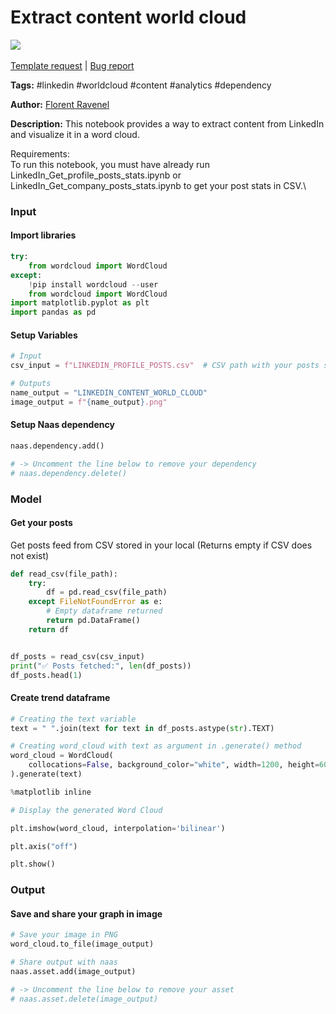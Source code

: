 # Extract content world cloud

[![](https://naasai-public.s3.eu-west-3.amazonaws.com/open\_in\_naas.svg)](https://app.naas.ai/user-redirect/naas/downloader?url=https://raw.githubusercontent.com/jupyter-naas/awesome-notebooks/master/LinkedIn/LinkedIn\_Extract\_content\_world\_cloud.ipynb)\
\
[Template request](https://github.com/jupyter-naas/awesome-notebooks/issues/new?assignees=\&labels=\&template=template-request.md\&title=Tool+-+Action+of+the+notebook+) | [Bug report](https://github.com/jupyter-naas/awesome-notebooks/issues/new?assignees=\&labels=bug\&template=bug\_report.md\&title=LinkedIn+-+Extract+content+world+cloud:+Error+short+description)

**Tags:** #linkedin #worldcloud #content #analytics #dependency

**Author:** [Florent Ravenel](https://www.linkedin.com/in/florent-ravenel/)

**Description:** This notebook provides a way to extract content from LinkedIn and visualize it in a word cloud.

Requirements:\
To run this notebook, you must have already run LinkedIn\_Get\_profile\_posts\_stats.ipynb or LinkedIn\_Get\_company\_posts\_stats.ipynb to get your post stats in CSV.\


### Input

#### Import libraries

```python
try:
    from wordcloud import WordCloud
except:
    !pip install wordcloud --user
    from wordcloud import WordCloud
import matplotlib.pyplot as plt
import pandas as pd
```

#### Setup Variables

```python
# Input
csv_input = f"LINKEDIN_PROFILE_POSTS.csv"  # CSV path with your posts stats generated with 'LinkedIn_Get_profile_posts_stats.ipynb' or 'LinkedIn_Get_company_posts_stats.ipynb'

# Outputs
name_output = "LINKEDIN_CONTENT_WORLD_CLOUD"
image_output = f"{name_output}.png"
```

#### Setup Naas dependency

```python
naas.dependency.add()

# -> Uncomment the line below to remove your dependency
# naas.dependency.delete()
```

### Model

#### Get your posts

Get posts feed from CSV stored in your local (Returns empty if CSV does not exist)

```python
def read_csv(file_path):
    try:
        df = pd.read_csv(file_path)
    except FileNotFoundError as e:
        # Empty dataframe returned
        return pd.DataFrame()
    return df


df_posts = read_csv(csv_input)
print("✅ Posts fetched:", len(df_posts))
df_posts.head(1)
```

#### Create trend dataframe

```python
# Creating the text variable
text = " ".join(text for text in df_posts.astype(str).TEXT)
```

```python
# Creating word_cloud with text as argument in .generate() method
word_cloud = WordCloud(
    collocations=False, background_color="white", width=1200, height=600
).generate(text)
```

```python
%matplotlib inline

# Display the generated Word Cloud

plt.imshow(word_cloud, interpolation='bilinear')

plt.axis("off")

plt.show()
```

### Output

#### Save and share your graph in image

```python
# Save your image in PNG
word_cloud.to_file(image_output)

# Share output with naas
naas.asset.add(image_output)

# -> Uncomment the line below to remove your asset
# naas.asset.delete(image_output)
```
